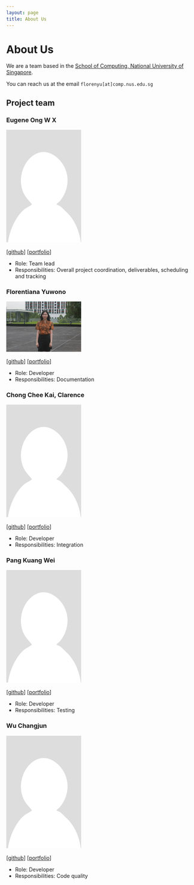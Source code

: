```yaml
---
layout: page
title: About Us
---
```


# About Us

We are a team based in the [School of Computing, National University of Singapore](http://www.comp.nus.edu.sg).

You can reach us at the email `florenyu[at]comp.nus.edu.sg`

## Project team

### Eugene Ong W X

<img src="images/eugene-ong-w-x.png" width="200px">

[[github](https://github.com/eugene-ong-w-x)]
[[portfolio](team/eugene-ong-w-x.md)]

* Role: Team lead
* Responsibilities: Overall project coordination, deliverables, scheduling and tracking

### Florentiana Yuwono

<img src="images/florentianayuwono.png" width="200px">

[[github](http://github.com/florentianayuwono)] [[portfolio](team/florentianayuwono.md)]

* Role: Developer
* Responsibilities: Documentation

### Chong Chee Kai, Clarence

<img src="images/chongcheekaiclarence.png" width="200px">

[[github](http://github.com/chongcheekaiclarence)]
[[portfolio](team/chongcheekaiclarence.md)]

* Role: Developer
* Responsibilities: Integration

### Pang Kuang Wei

<img src="images/pangkuangwei.png" width="200px">

[[github](http://github.com/pangkuangwei)]
[[portfolio](team/pangkuangwei.md)]

* Role: Developer
* Responsibilities: Testing

### Wu Changjun

<img src="images/ugholaf.png" width="200px">

[[github](http://github.com/ugholaf)]
[[portfolio](team/ugholaf.md)]

* Role: Developer
* Responsibilities: Code quality
